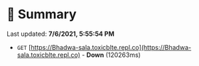 # 📖 Summary
Last updated: **7/6/2021, 5:55:54 PM**

- `GET` [https://Bhadwa-sala.toxicblte.repl.co](https://Bhadwa-sala.toxicblte.repl.co) - **Down** (120263ms)
